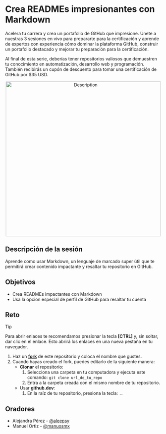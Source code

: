 # Crea READMEs impresionantes con Markdown

Acelera tu carrera y crea un portafolio de GitHub que impresione. Únete a nuestras 3 sesiones en vivo para prepararte para la certificación y aprende de expertos con experiencia cómo dominar la plataforma GitHub, construir un portafolio destacado y mejorar tu preparación para la certificación.

Al final de esta serie, deberías tener repositorios valiosos que demuestren tu conocimiento en automatización, desarrollo web y programación. También recibirás un cupón de descuento para tomar una certificación de GitHub por $35 USD.

<!-- ADD IMAGES -->
<p align="center">
<img src="https://github.com/user-attachments/assets/84955561-5ca3-4046-8155-2c8518d827b0#center" alt="Description" width="500" height="500">  
</p>
<!-- ADD IMAGES END -->

## Descripción de la sesión

Aprende como usar Markdown, un lenguaje de marcado super útil que te permitirá crear contenido impactante y resaltar tu repositorio en GitHub.

## Objetivos

- Crea READMEs impactantes con Markdown
- Usa la opcion especial de perfil de GitHub para resaltar tu cuenta

## Reto

> [!TIP]
> Para abrir enlaces te recomendamos presionar la tecla **[CTRL]** y, sin soltar, dar clic en el enlace. Esto abrirá los enlaces en una nueva pestaña en tu navegador.

1. Haz un [**fork**](https://github.com/aleepsy/Learn-Live-GitHub-Universe/fork) de este repositorio y coloca el nombre que gustes.
2. Cuando hayas creado el fork, puedes editarlo de la siguiente manera:
   - **Clonar** el repositorio:
     1. Selecciona una carpeta en tu computadora y ejecuta este comando: `git clone url_de_tu_repo`
     2. Entra a la carpeta creada con el mismo nombre de tu repositorio.
   - Usar **github.dev**:
     1. En la raíz de tu repositorio, presiona la tecla:  `.`.


## Oradores

- Alejandra Pérez - [@aleepsy](https://github.com/aleepsy)
- Manuel Ortiz - [@manuosmx](https://github.com/ManuOSMx)
